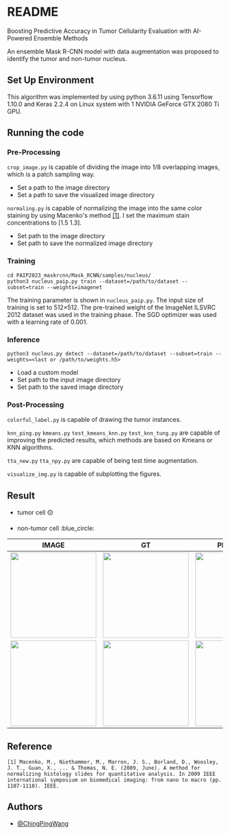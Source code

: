 
# README

Boosting Predictive Accuracy in Tumor Cellularity Evaluation with AI-Powered Ensemble Methods

An ensemble Mask R-CNN model with data augmentation was proposed to identify the tumor and non-tumor nucleus. 


## Set Up Environment
This algorithm was implemented by using python 3.6.11 using Tensorflow 1.10.0 and Keras 2.2.4 on Linux system with 1 NVIDIA GeForce GTX 2080 Ti GPU.

## Running the code

### Pre-Processing
```crop_image.py``` is capable of dividing the image into 1/8 overlapping images, which is a patch sampling way.
- Set a path to the image directory
- Set a path to save the visualized image directory 

```normaling.py``` is capable of normalizing the image into the same color staining by using Macenko's method [[1]](https://ieeexplore.ieee.org/document/5193250). I set the maximum stain concentrations to [1.5 1.3].
- Set path to the image directory
- Set path to save the normalized image directory 


### Training
```
cd PAIP2023_maskrcnn/Mask_RCNN/samples/nucleus/
python3 nucleus_paip.py train --dataset=/path/to/dataset --subset=train --weights=imagenet
```
The training parameter is shown in ```nucleus_paip.py```.  The input size of training is set to 512×512. The pre-trained weight of the ImageNet ILSVRC 2012 dataset was used in the training phase. The SGD optimizer was used with a learning rate of 0.001. 


### Inference
```
python3 nucleus.py detect --dataset=/path/to/dataset --subset=train --weights=<last or /path/to/weights.h5>
```
- Load a custom model
- Set path to the input image directory
- Set path to the saved image directory 

### Post-Processing
```colorful_label.py``` is capable of drawing the tumor instances.

```knn_ping.py``` ```kmeans.py``` ```test_kmeans_knn.py``` ```test_knn_tung.py``` are capable of improving the predicted results, which methods are based on Kmeans or KNN algorithms.

```tta_new.py``` ```tta_npy.py``` are capable of being test time augmentation.

```visualize_img.py``` is capable of subplotting the figures.

## Result
* tumor cell :yellow_circle:

* non-tumor cell :blue_circle:

| IMAGE                                           | GT                                             | PREDICTION                                      |
| ----------------------------------------------- | ---------------------------------------------- | ----------------------------------------------- |
| <img src="example/tr_c001_4_img.png" width="200" height="200"> | <img src="example/tr_c001_4_gt.png" width="200" height="200"> | <img src="example/tr_c001_4_result.png" width="200" height="200"> |
| <img src="example/tr_p010_3_img.png" width="200" height="200"> | <img src="example/tr_p010_3_gt.png" width="200" height="200"> | <img src="example/tr_p010_3_result.png" width="200" height="200"> |

## Reference
```
[1] Macenko, M., Niethammer, M., Marron, J. S., Borland, D., Woosley, J. T., Guan, X., ... & Thomas, N. E. (2009, June). A method for normalizing histology slides for quantitative analysis. In 2009 IEEE international symposium on biomedical imaging: from nano to macro (pp. 1107-1110). IEEE.
```
## Authors

- [@ChingPingWang](https://github.com/ChingPingWang)

